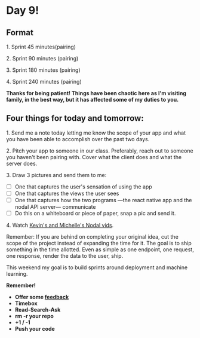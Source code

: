 # Day 9!

## Format

1\. Sprint 45 minutes(pairing)

2\. Sprint 90 minutes (pairing)

3\. Sprint 180 minutes (pairing)

4\. Sprint 240 minutes (pairing)

**Thanks for being patient! Things have been chaotic here as I'm visiting family, in the best way, but it has affected some of my duties to you.**

## Four things for today and tomorrow:
1\. Send me a note today letting me know the scope of your app and what you have been able to accomplish over the past two days.

2\. Pitch your app to someone in our class. Preferably, reach out to someone you haven't been pairing with. Cover what the client does and what the server does.

3\. Draw 3 pictures and send them to me:
+ [ ] One that captures the user's sensation of using the app
+ [ ] One that captures the views the user sees
+ [ ] One that captures how the two programs —the react native app and the nodal API server— communicate
+ [ ] Do this on a whiteboard or piece of paper, snap a pic and send it.

4\. Watch [Kevin's and Michelle's Nodal vids](https://goo.gl/Bmx9u7).

Remember: If you are behind on completing your original idea, cut the scope of the project instead of expanding the time for it. The goal is to ship something in the time allotted. Even as simple as one endpoint, one request, one response, render the data to the user, ship.

This weekend my goal is to build sprints around deployment and machine learning.

**Remember!**
+ **Offer some [feedback](http://goo.gl/forms/W5vaqyIrZSyMsoYY2)**
+ **Timebox**
+ **Read-Search-Ask**
+ **rm -r your repo**
+ **+1 / -1**
+ **Push your code**
